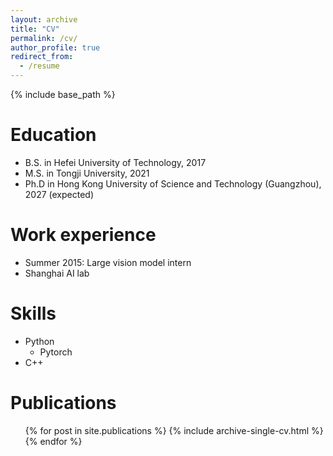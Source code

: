 ```yaml
---
layout: archive
title: "CV"
permalink: /cv/
author_profile: true
redirect_from:
  - /resume
---
```


{% include base_path %}

Education
======
* B.S. in Hefei University of Technology, 2017
* M.S. in Tongji University, 2021
* Ph.D in Hong Kong University of Science and Technology (Guangzhou), 2027 (expected)

Work experience
======
* Summer 2015: Large vision model intern
* Shanghai AI lab

<!-- 
  * Duties included: Tagging issues
  * Supervisor: Professor Git

* Fall 2015: Research Assistant
  * Github University
  * Duties included: Merging pull requests
  * Supervisor: Professor Hub -->


Skills
======
* Python
  * Pytorch
* C++

Publications
======
  <ul>{% for post in site.publications %}
    {% include archive-single-cv.html %}
  {% endfor %}</ul>  

<!-- 
Talks
======
  <ul>{% for post in site.talks %}
    {% include archive-single-talk-cv.html %}
  {% endfor %}</ul>
  
Teaching
======
  <ul>{% for post in site.teaching %}
    {% include archive-single-cv.html %}
  {% endfor %}</ul>
  
Service and leadership
======
* Currently signed in to 43 different slack teams
-->
